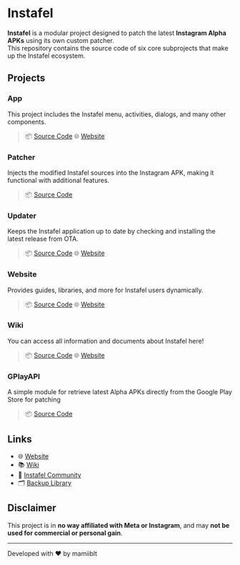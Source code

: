 # Instafel

**Instafel** is a modular project designed to patch the latest **Instagram Alpha APKs** using its own custom patcher.  
This repository contains the source code of six core subprojects that make up the Instafel ecosystem.

## Projects

### App

This project includes the Instafel menu, activities, dialogs, and many other components.

> 📦 [Source Code](https://github.com/mamiiblt/instafel/tree/main/app)
> 🌐 [Website](https://instafel.app)

### Patcher

Injects the modified Instafel sources into the Instagram APK, making it functional with additional features.

> 📦 [Source Code](https://github.com/mamiiblt/instafel/tree/main/patcher)

### Updater

Keeps the Instafel application up to date by checking and installing the latest release from OTA.

> 📦 [Source Code](https://github.com/mamiiblt/instafel/tree/main/updater)
> 🌐 [Website](https://instafel.app/about_updater)

### Website

Provides guides, libraries, and more for Instafel users dynamically.

> 📦 [Source Code](https://github.com/mamiiblt/instafel/tree/main/website)
> 🌐 [Website](https://instafel.app)

### Wiki

You can access all information and documents about Instafel here!

> 📦 [Source Code](https://github.com/mamiiblt/instafel/tree/main/wiki)
> 🌐 [Website](https://wiki.instafel.app)

### GPlayAPI

A simple module for retrieve latest Alpha APKs directly from the Google Play Store for patching

> 📦 [Source Code](https://github.com/mamiiblt/instafel/tree/main/gplayapi)

## Links

- 🌐 [Website](https://instafel.app)
- 📚 [Wiki](https://wiki.instafel.app)
- 💬 [Instafel Community](https://t.me/instafel)
- 🗂️ [Backup Library](https://instafel.app/library_backup)

## Disclaimer

This project is in **no way affiliated with Meta or Instagram**, and may **not be used for commercial or personal gain**.

---

Developed with ❤️ by mamiiblt
